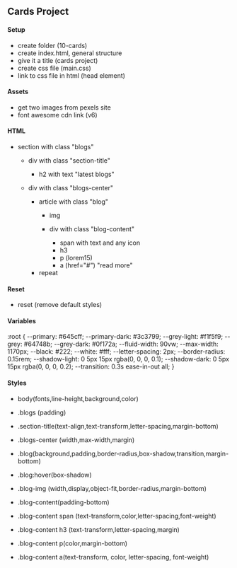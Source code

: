 ## Cards Project

#### Setup

- create folder (10-cards)
- create index.html, general structure
- give it a title (cards project)
- create css file (main.css)
- link to css file in html (head element)

#### Assets

- get two images from pexels site
- font awesome cdn link (v6)

#### HTML

- section with class "blogs"
  - div with class "section-title"
    - h2 with text "latest blogs"

  - div with class "blogs-center"
    - article with class "blog"
      - img
      
      - div with class "blog-content"
        - span with text and any icon
        - h3
        - p (lorem15)
        - a (href="#") "read more"
    - repeat

#### Reset

- reset (remove default styles)

#### Variables

:root {
--primary: #645cff;
--primary-dark: #3c3799;
--grey-light: #f1f5f9;
--grey: #64748b;
--grey-dark: #0f172a;
--fluid-width: 90vw;
--max-width: 1170px;
--black: #222;
--white: #fff;
--letter-spacing: 2px;
--border-radius: 0.15rem;
--shadow-light: 0 5px 15px rgba(0, 0, 0, 0.1);
--shadow-dark: 0 5px 15px rgba(0, 0, 0, 0.2);
--transition: 0.3s ease-in-out all;
}

#### Styles

- body(fonts,line-height,background,color)
- .blogs (padding)
- .section-title(text-align,text-transform,letter-spacing,margin-bottom)

- .blogs-center (width,max-width,margin)
- .blog(background,padding,border-radius,box-shadow,transition,margin-bottom)
- .blog:hover(box-shadow)

- .blog-img (width,display,object-fit,border-radius,margin-bottom)

- .blog-content(padding-bottom)
- .blog-content span (text-transform,color,letter-spacing,font-weight)
- .blog-content h3 (text-transform,letter-spacing,margin)
- .blog-content p(color,margin-bottom)
- .blog-content a(text-transform, color, letter-spacing, font-weight)

